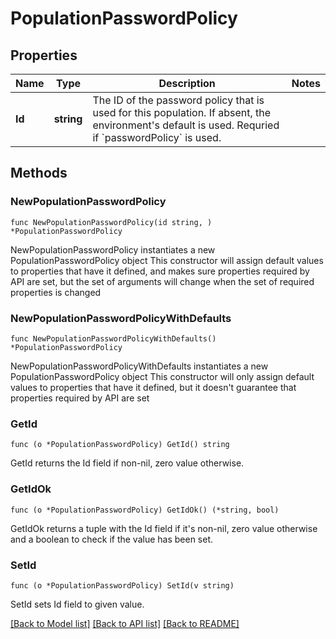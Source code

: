 # PopulationPasswordPolicy

## Properties

Name | Type | Description | Notes
------------ | ------------- | ------------- | -------------
**Id** | **string** | The ID of the password policy that is used for this population. If absent, the environment&#39;s default is used. Requried if &#x60;passwordPolicy&#x60; is used. | 

## Methods

### NewPopulationPasswordPolicy

`func NewPopulationPasswordPolicy(id string, ) *PopulationPasswordPolicy`

NewPopulationPasswordPolicy instantiates a new PopulationPasswordPolicy object
This constructor will assign default values to properties that have it defined,
and makes sure properties required by API are set, but the set of arguments
will change when the set of required properties is changed

### NewPopulationPasswordPolicyWithDefaults

`func NewPopulationPasswordPolicyWithDefaults() *PopulationPasswordPolicy`

NewPopulationPasswordPolicyWithDefaults instantiates a new PopulationPasswordPolicy object
This constructor will only assign default values to properties that have it defined,
but it doesn't guarantee that properties required by API are set

### GetId

`func (o *PopulationPasswordPolicy) GetId() string`

GetId returns the Id field if non-nil, zero value otherwise.

### GetIdOk

`func (o *PopulationPasswordPolicy) GetIdOk() (*string, bool)`

GetIdOk returns a tuple with the Id field if it's non-nil, zero value otherwise
and a boolean to check if the value has been set.

### SetId

`func (o *PopulationPasswordPolicy) SetId(v string)`

SetId sets Id field to given value.



[[Back to Model list]](../README.md#documentation-for-models) [[Back to API list]](../README.md#documentation-for-api-endpoints) [[Back to README]](../README.md)


